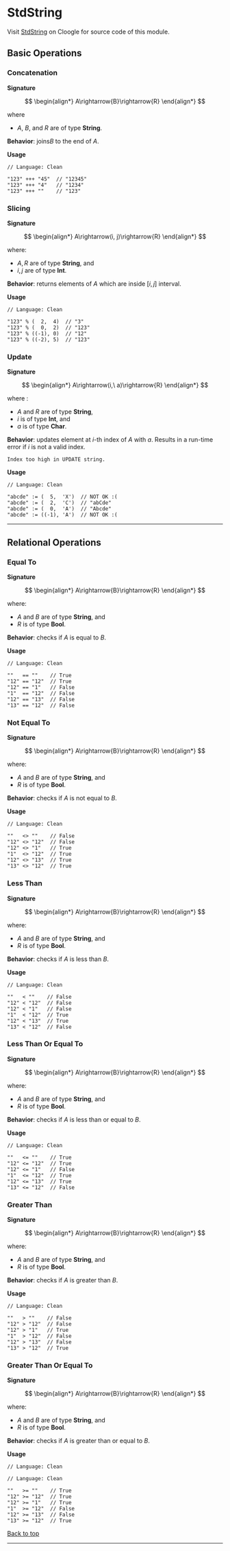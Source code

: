 # StdString

Visit [StdString](https://cloogle.org/src/#base-stdenv/StdString;icl;line=1) on Cloogle for source code of this module.

## Basic Operations

### Concatenation

**Signature**

$$
\begin{align*}
A\rightarrow{B}\rightarrow{R}
\end{align*}
$$

where 
- $A$, $B$, and $R$ are of type $\textbf{String}$.

**Behavior**: joins$B$ to the end of $A$.

**Usage**

```
// Language: Clean
 
"123" +++ "45"  // "12345"
"123" +++ "4"   // "1234"
"123" +++ ""    // "123"
```

### Slicing

**Signature**

$$
\begin{align*}
A\rightarrow(i, j)\rightarrow{R}
\end{align*}
$$

where:
- $A, R$ are of type $\textbf{String}$, and
- $i, j$ are of type $\textbf{Int}$.

**Behavior**: returns elements of $A$ which are inside $[i, j]$ interval.

**Usage**

```
// Language: Clean
 
"123" % (  2,  4)  // "3"
"123" % (  0,  2)  // "123"
"123" % ((-1), 0)  // "12"
"123" % ((-2), 5)  // "123"
```

### Update

**Signature**

$$
\begin{align*}
A\rightarrow(i,\ a)\rightarrow{R}
\end{align*}
$$

where :
- $A$ and $R$ are of type $\textbf{String}$,
- $i$ is of type $\textbf{Int}$, and
- $a$ is of type $\textbf{Char}$.

**Behavior**: updates element at $i$-th index of $A$ with $a$.
Results in a run-time error if $i$ is not a valid index.

```
Index too high in UPDATE string.

```

**Usage**

```
// Language: Clean
 
"abcde" := (  5,  'X')  // NOT OK :(
"abcde" := (  2,  'C')  // "abCde"
"abcde" := (  0,  'A')  // "Abcde"
"abcde" := ((-1), 'A')  // NOT OK :(
```

---

## Relational Operations

### Equal To

**Signature**

$$
\begin{align*}
A\rightarrow{B}\rightarrow{R}
\end{align*}
$$

where:
- $A$ and $B$ are of type $\textbf{String}$, and
- $R$ is of type $\textbf{Bool}$.

**Behavior**: checks if $A$ is equal to $B$.

**Usage**

```
// Language: Clean

""   == ""    // True
"12" == "12"  // True
"12" == "1"   // False
"1"  == "12"  // False
"12" == "13"  // False
"13" == "12"  // False
```

### Not Equal To

**Signature**

$$
\begin{align*}
A\rightarrow{B}\rightarrow{R}
\end{align*}
$$

where:
- $A$ and $B$ are of type $\textbf{String}$, and
- $R$ is of type $\textbf{Bool}$.

**Behavior**: checks if $A$ is not equal to $B$.

**Usage**

```
// Language: Clean

""   <> ""    // False
"12" <> "12"  // False
"12" <> "1"   // True
"1"  <> "12"  // True
"12" <> "13"  // True
"13" <> "12"  // True
```

### Less Than

**Signature**

$$
\begin{align*}
A\rightarrow{B}\rightarrow{R}
\end{align*}
$$

where:
- $A$ and $B$ are of type $\textbf{String}$, and
- $R$ is of type $\textbf{Bool}$.

**Behavior**: checks if $A$ is less than $B$.

**Usage**

```
// Language: Clean

""   < ""    // False
"12" < "12"  // False
"12" < "1"   // False
"1"  < "12"  // True
"12" < "13"  // True
"13" < "12"  // False
```

### Less Than Or Equal To

**Signature**

$$
\begin{align*}
A\rightarrow{B}\rightarrow{R}
\end{align*}
$$

where:
- $A$ and $B$ are of type $\textbf{String}$, and
- $R$ is of type $\textbf{Bool}$.

**Behavior**: checks if $A$ is less than or equal to $B$.

**Usage**

```
// Language: Clean

""   <= ""    // True
"12" <= "12"  // True
"12" <= "1"   // False
"1"  <= "12"  // True
"12" <= "13"  // True
"13" <= "12"  // False
```

### Greater Than

**Signature**

$$
\begin{align*}
A\rightarrow{B}\rightarrow{R}
\end{align*}
$$

where:
- $A$ and $B$ are of type $\textbf{String}$, and
- $R$ is of type $\textbf{Bool}$.

**Behavior**: checks if $A$ is greater than $B$.

**Usage**

```
// Language: Clean

""   > ""    // False
"12" > "12"  // False
"12" > "1"   // True
"1"  > "12"  // False
"12" > "13"  // False
"13" > "12"  // True
```

### Greater Than Or Equal To

**Signature**

$$
\begin{align*}
A\rightarrow{B}\rightarrow{R}
\end{align*}
$$

where:
- $A$ and $B$ are of type $\textbf{String}$, and
- $R$ is of type $\textbf{Bool}$.

**Behavior**: checks if $A$ is greater than or equal to $B$.

**Usage**

```
// Language: Clean

// Language: Clean

""   >= ""    // True
"12" >= "12"  // True
"12" >= "1"   // True
"1"  >= "12"  // False
"12" >= "13"  // False
"13" >= "12"  // True
```

[Back to top](#)

---

